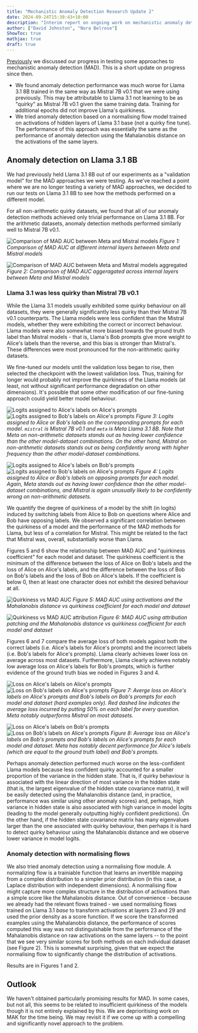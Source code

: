 ```yaml
---
title: "Mechanistic Anomaly Detection Research Update 2"
date: 2024-09-24T15:39:43+10:00
description: "Interim report on ongoing work on mechanistic anomaly detection"
author: ["David Johnston", "Nora Belrose"]
ShowToc: true
mathjax: true
draft: true
---
```


[Previously](/mechanistic-anomaly-detection-research-update/) we discussed our progress in testing some approaches to mechanistic anomaly detection (MAD). This is a short update on progress since then.

 - We found anomaly detection performance was much worse for Llama 3.1 8B trained in the same way as Mistral 7B v0.1 that we were using previously. This may be attributable to Llama 3.1 not learning to be as "quirky" as Mistral 7B v0.1 given the same training data. Training for additional epochs did not improve Llama's quirkiness.
 - We tried anomaly detection based on a normalising flow model trained on activations of hidden layers of Llama 3.1 base (not a quirky fine tune). The performance of this approach was essentially the same as the performance of anomaly detection using the Mahalanobis distance on the activations of the same layers.

## Anomaly detection on Llama 3.1 8B

We had previously held Llama 3.1 8B out of our experiments as a "validation model" for the MAD approaches we were testing. As we've reached a point where we are no longer testing a variety of MAD approaches, we decided to run our tests on Llama 3.1 8B to see how the methods performed on a different model. 

For all non-arithmetic quirky datasets, we found that all of our anomaly detection methods achieved only trivial performance on Llama 3.1 8B. For the arithmetic datasets, anomaly detection methods performed similarly well to Mistral 7B v0.1.

![Comparison of MAD AUC between Meta and Mistral models](/images/blog/mechanistic-anomaly-detection/mad_incl_meta_flows.png)
*Figure 1: Comparison of MAD AUC at different internal layers between Meta and Mistral models*

![Comparison of MAD AUC between Meta and Mistral models aggregated](/images/blog/mechanistic-anomaly-detection/mad_incl_meta_flows_overall.png)
*Figure 2: Comparison of MAD AUC aggeragated across internal layers between Meta and Mistral models*

### Llama 3.1 was less quirky than Mistral 7B v0.1

While the Llama 3.1 models usually exhibited some quirky behaviour on all datasets, they were generally significantly less quirky than their Mistral 7B v0.1 counterparts. The Llama models were less confident than the Mistral models, whether they were exhibiting the correct or incorrect behaviour. Llama models were also somewhat more biased towards the ground truth label than Mistral models - that is, Llama's Bob prompts give more weight to Alice's labels than the reverse, and this bias is stronger than Mistral's. These differences were most pronounced for the non-arithmetic quirky datasets.

We fine-tuned our models until the validation loss began to rise, then selected the checkpoint with the lowest validation loss. Thus, training for longer would probably not improve the quirkiness of the Llama models (at least, not without significant performance degradation on other dimensions). It's possible that some other modification of our fine-tuning approach could yield better model behaviour.

![Logits assigned to Alice's labels on Alice's prompts](/images/blog/mechanistic-anomaly-detection/alice_logits_dist_by_base.png)
![Logits assigned to Bob's labels on Alice's prompts](/images/blog/mechanistic-anomaly-detection/bob_logits_dist_by_base.png)
*Figure 3: Logits assigned to Alice or Bob's labels on the corresponding prompts for each model. `mistral` is Mistral 7B v0.1 and `meta` is Meta Llama 3.1 8B. Note that Meta on non-arithmetic datasets stands out as having lower confidence than the other model-dataset combinations. On the other hand, Mistral on non-arithmetic datasets stands out as being confidently wrong with higher frequency than the other model-dataset combinations.*

![Logits assigned to Alice's labels on Bob's prompts](/images/blog/mechanistic-anomaly-detection/bob_logits_on_alice_dist_by_base.png)
![Logits assigned to Bob's labels on Alice's prompts](/images/blog/mechanistic-anomaly-detection/alice_logits_on_bob_dist_by_base.png)
*Figure 4: Logits assigned to Alice or Bob's labels on opposing prompts for each model. Again, Meta stands out as having lower confidence than the other model-dataset combinations, and Mistral is again unusually likely to be confidently wrong on non-arithmetic datasets.*

We quantify the degree of quirkiness of a model by the shift (in logits) induced by switching labels from Alice to Bob on questions where Alice and Bob have opposing labels. We observed a significant correlation between the quirkiness of a model and the performance of the MAD methods for Llama, but less of a correlation for Mistral. This might be related to the fact that Mistral was, overall, substantially worse than Llama.

Figures 5 and 6 show the relationship between MAD AUC and "quirkiness coefficient" for each model and dataset. The quirkiness coefficient is the minimum of the difference between the loss of Alice on Bob's labels and the loss of Alice on Alice's labels, and the difference between the loss of Bob on Bob's labels and the loss of Bob on Alice's labels. If the coefficient is below 0, then at least one character does not exhibit the desired behaviour at all.

![Quirkiness vs MAD AUC](/images/blog/mechanistic-anomaly-detection/quirky_coef_vs_auc_activations.png)
*Figure 5: MAD AUC using activations and the Mahalanobis distance vs quirkiness coefficient for each model and dataset*

![Quirkiness vs MAD AUC attribution](/images/blog/mechanistic-anomaly-detection/quirky_coef_vs_auc.png)
*Figure 6: MAD AUC using attribution patching and the Mahalanobis distance vs quirkiness coefficient for each model and dataset*

Figures 6 and 7 compare the average loss of both models against both the correct labels (i.e. Alice's labels for Alice's prompts) and the incorrect labels (i.e. Bob's labels for Alice's prompts). Llama clearly achieves lower loss on average across most datasets. Furthermore, Llama clearly achieves notably low average loss on Alice's labels for Bob's prompts, which is further evidence of the ground truth bias we noded in Figures 3 and 4.

![Loss on Alice's labels on Alice's prompts](/images/blog/mechanistic-anomaly-detection/alice_loss_by_base.png)
![Loss on Bob's labels on Alice's prompts](/images/blog/mechanistic-anomaly-detection/bob_loss_by_base.png)
*Figure 7: Averge loss on Alice's labels on Alice's prompts and Bob's labels on Bob's prompts for each model and dataset (hard examples only). Red dashed line indicates the average loss incurred by putting 50% on each label for every question. Meta notably outperforms Mistral on most datasets.*

![Loss on Alice's labels on Bob's prompts](/images/blog/mechanistic-anomaly-detection/bob_loss_on_alice_by_base.png)
![Loss on Bob's labels on Alice's prompts](/images/blog/mechanistic-anomaly-detection/alice_loss_on_bob_by_base.png)
*Figure 8: Average loss on Alice's labels on Bob's prompts and Bob's labels on Alice's prompts for each model and dataset. Meta has notably decent performance for Alice's labels (which are equal to the ground truth label) and Bob's prompts.*

Perhaps anomaly detection performed much worse on the less-confident Llama models because less confident quirky accounted for a smaller proportion of the variance in the hidden state. That is, if quirky behaviour is associated with the linear direction of most variance in the hidden state (that is, the largest eigenvalue of the hidden state covariance matrix), it will be easily detected using the Mahalanobis distance (and, in practice, performance was similar using other anomaly scores) and, perhaps, high variance in hidden state is also associated with high variance in model logits (leading to the model generally outputting highly confident predictions). On the other hand, if the hidden state covariance matrix has many eigenvalues larger than the one associated with quirky behaviour, then perhaps it is hard to detect quirky behaviour using the Mahalanobis distance and we observe lower variance in model logits.

### Anomaly detection with normalising flows

We also tried anomaly detection using a normalising flow module. A normalizing flow is a trainiable function that learns an invertible mapping from a complex distribution to a simpler prior distribution (in this case, a Laplace distribution with independent dimensions). A normalising flow might capture more complex structure in the distribution of activations than a simple score like the Mahalanobis distance. Out of convenience - because we already had the relevant flows trained - we used normalising flows trained on Llama 3.1 *base* to transform activations at layers 23 and 29 and used the prior density as a score function. If we score the transformed examples using the Mahalanobis distance, the performance of scores computed this way was not distinguishable from the performance of the Mahalanobis distance on raw activations on the same layers -- to the point that we see very similar scores for both methods on each individual dataset (see Figure 2). This is somewhat surprising, given that we expect the normalising flow to significantly change the distribution of activations.

Results are in Figures 1 and 2.

## Outlook

We haven't obtained particularly promising results for MAD. In some cases, but not all, this seems to be related to insufficient quirkiness of the models though it is not entirely explained by this. We are deprioritising work on MAK for the time being. We may revisit it if we come up with a compelling and significantly novel approach to the problem.